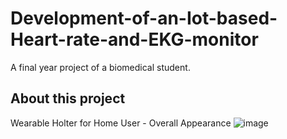 # Development-of-an-Iot-based-Heart-rate-and-EKG-monitor
A final year project of a biomedical student.
## About this project
Wearable Holter for Home User - Overall Appearance
![image](https://github.com/discoverycomputer/Development-of-an-Iot-based-Heart-rate-and-EKG-monitor-/assets/140111334/40549966-2e4e-4eba-94d8-34fd179081f4)

